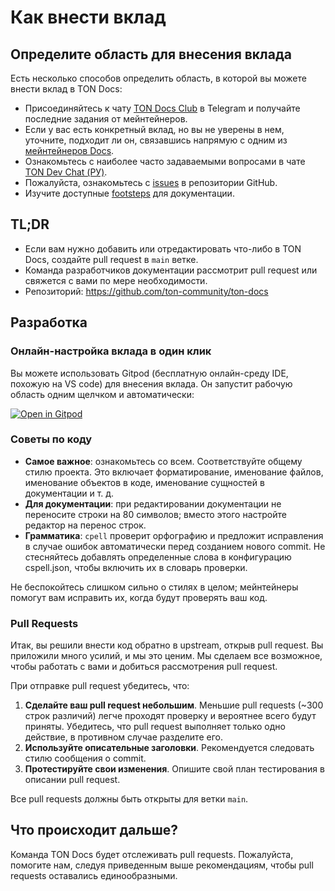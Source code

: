 # Как внести вклад

## Определите область для внесения вклада

Есть несколько способов определить область, в которой вы можете внести вклад в TON Docs:

- Присоединяйтесь к чату [TON Docs Club](https://t.me/+c-0fVO4XHQsyOWM8) в Telegram и получайте последние задания от мейнтейнеров.
- Если у вас есть конкретный вклад, но вы не уверены в нем, уточните, подходит ли он, связавшись напрямую с одним из [мейнтейнеров Docs](/v3/contribute/maintainers).
- Ознакомьтесь с наиболее часто задаваемыми вопросами в чате [TON Dev Chat (РУ)](https://t.me/tondev).
- Пожалуйста, ознакомьтесь с [issues](https://github.com/ton-community/ton-docs/issues) в репозитории GitHub.
- Изучите доступные [footsteps](https://github.com/ton-society/ton-footsteps/issues?q=documentation) для документации.

## TL;DR

- Если вам нужно добавить или отредактировать что-либо в TON Docs, создайте pull request в `main` ветке.
- Команда разработчиков документации рассмотрит pull request или свяжется с вами по мере необходимости.
- Репозиторий: https://github.com/ton-community/ton-docs

## Разработка

### Онлайн-настройка вклада в один клик

Вы можете использовать Gitpod (бесплатную онлайн-среду IDE, похожую на VS code) для внесения вклада. Он запустит рабочую область одним щелчком и автоматически:

[![Open in Gitpod](https://gitpod.io/button/open-in-gitpod.svg)](https://gitpod.io/#https://github.com/ton-community/ton-docs)

### Советы по коду

- **Самое важное**: ознакомьтесь со всем. Соответствуйте общему стилю проекта. Это включает форматирование, именование файлов, именование объектов в коде, именование сущностей в документации и т. д.
- **Для документации**: при редактировании документации не переносите строки на 80 символов; вместо этого настройте редактор на перенос строк.
- **Грамматика**: `cpell` проверит орфографию и предложит исправления в случае ошибок автоматически перед созданием нового commit. Не стесняйтесь добавлять определенные слова в конфигурацию cspell.json, чтобы включить их в словарь проверки.

Не беспокойтесь слишком сильно о стилях в целом; мейнтейнеры помогут вам исправить их, когда будут проверять ваш код.

### Pull Requests

Итак, вы решили внести код обратно в upstream, открыв pull request. Вы приложили много усилий, и мы это ценим. Мы сделаем все возможное, чтобы работать с вами и добиться рассмотрения pull request.

При отправке pull request убедитесь, что:

1. **Сделайте ваш pull request небольшим**. Меньшие pull requests (~300 строк различий) легче проходят проверку и вероятнее всего будут приняты. Убедитесь, что pull request выполняет только одно действие, в противном случае разделите его.
2. **Используйте описательные заголовки**. Рекомендуется следовать стилю сообщения о commit.
3. **Протестируйте свои изменения**. Опишите свой план тестирования в описании pull request.

Все pull requests должны быть открыты для ветки `main`.

## Что происходит дальше?

Команда TON Docs будет отслеживать pull requests. Пожалуйста, помогите нам, следуя приведенным выше рекомендациям, чтобы pull requests оставались единообразными.
